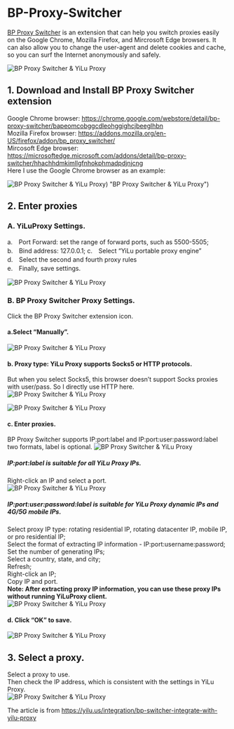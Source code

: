 # BP-Proxy-Switcher #
[BP Proxy Switcher](https://yilu.us/integration/bp-switcher-integrate-with-yilu-proxy) is an extension that can help you switch proxies easily on the Google Chrome, Mozilla Firefox, and Mircrosoft Edge browsers. It can also allow you to change the user-agent and delete cookies and cache, so you can surf the Internet anonymously and safely.

![BP Proxy Switcher & YiLu Proxy](https://api.yilu.us/wp-content/uploads/2023/03/bp-proxy-yilu-proxy-1.png "BP Proxy Switcher & YiLu Proxy")

## 1. Download and Install BP Proxy Switcher extension ##
Google Chrome browser: https://chrome.google.com/webstore/detail/bp-proxy-switcher/bapeomcobggcdleohggighcjbeeglhbn  
Mozilla Firefox browser: https://addons.mozilla.org/en-US/firefox/addon/bp_proxy_switcher/  
Mircosoft Edge browser: https://microsoftedge.microsoft.com/addons/detail/bp-proxy-switcher/hhachhdmkimllgfnhokphmadpdjnjcng  
Here I use the Google Chrome browser as an example:

![BP Proxy Switcher & YiLu Proxy](https://www.yiluproxy.org/wp-content/uploads/2023/03/bp-proxy-extension-in-google-chrome-2.png)) "BP Proxy Switcher & YiLu Proxy")

## 2. Enter proxies ##
### A. YiLuProxy Settings. ###
a.　Port Forward: set the range of forward ports, such as 5500-5505;  
b.　Bind address: 127.0.0.1; 
c.　Select “YiLu portable proxy engine”  
d.　Select the second and fourth proxy rules  
e.　Finally, save settings.  

![BP Proxy Switcher & YiLu Proxy](https://www.yiluproxy.org/wp-content/uploads/2023/03/bp-proxy-setting-3.png "BP Proxy Switcher & YiLu Proxy")

### B. BP Proxy Switcher Proxy Settings. ###
Click the BP Proxy Switcher extension icon.  
#### a.Select “Manually”. ####
![BP Proxy Switcher & YiLu Proxy](https://www.yiluproxy.org/wp-content/uploads/2023/03/bp-proxy-switcher-proxy-setting-mannually-4.png "BP Proxy Switcher & YiLu Proxy")  

#### b. Proxy type: YiLu Proxy supports Socks5 or HTTP protocols. ####
But when you select Socks5, this browser doesn’t support Socks proxies with user/pass. So I directly use HTTP here.  
![BP Proxy Switcher & YiLu Proxy](https://www.yiluproxy.org/wp-content/uploads/2023/03/bp-proxy-switcher-proxy-HTTP-proxy-type-selection-5.png "BP Proxy Switcher & YiLu Proxy")

![BP Proxy Switcher & YiLu Proxy](https://www.yiluproxy.org/wp-content/uploads/2023/03/bp-proxy-switcher-proxy-HTTP-proxy-type-selection-6.png "BP Proxy Switcher & YiLu Proxy")

#### c. Enter proxies. ####
BP Proxy Switcher supports IP:port:label and IP:port:user:password:label two formats, label is optional.
![BP Proxy Switcher & YiLu Proxy](https://www.yiluproxy.org/wp-content/uploads/2023/03/bp-proxy-switcher-proxy-setting-ip-port-password-7.png "BP Proxy Switcher & YiLu Proxy")

##### IP:port:label is suitable for all YiLu Proxy IPs. #####
Right-click an IP and select a port.  
![BP Proxy Switcher & YiLu Proxy](https://www.yiluproxy.org/wp-content/uploads/2023/03/bp-proxy-switcher-yilu-port-forwarding-8.png "BP Proxy Switcher & YiLu Proxy")

##### IP:port:user:password:label is suitable for YiLu Proxy dynamic IPs and 4G/5G mobile IPs. #####
Select proxy IP type: rotating residential IP, rotating datacenter IP, mobile IP, or pro residential IP;  
Select the format of extracting IP information - IP:port:username:password;  
Set the number of generating IPs;  
Select a country, state, and city;  
Refresh;  
Right-click an IP;  
Copy IP and port.  
**Note: After extracting proxy IP information, you can use these proxy IPs without running YiLuProxy client.**  
![BP Proxy Switcher & YiLu Proxy](https://www.yiluproxy.org/wp-content/uploads/2023/03/bp-proxy-switcher-yilu-copy-ip-port-9.png "BP Proxy Switcher & YiLu Proxy")

#### d. Click “OK” to save. ####
![BP Proxy Switcher & YiLu Proxy](https://www.yiluproxy.org/wp-content/uploads/2023/03/bp-proxy-switcher-save-proxy-infor-10.png "BP Proxy Switcher & YiLu Proxy")

## 3. Select a proxy. ##
Select a proxy to use.  
Then check the IP address, which is consistent with the settings in YiLu Proxy.  
![BP Proxy Switcher & YiLu Proxy](https://www.yiluproxy.org/wp-content/uploads/2023/03/bp-proxy-switcher-select-proxy-use-11.png "BP Proxy Switcher & YiLu Proxy")

The article is from https://yilu.us/integration/bp-switcher-integrate-with-yilu-proxy

